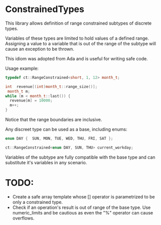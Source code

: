 ConstrainedTypes
================

This library allows definition of range constrained subtypes of discrete types.

Variables of these types are limited to hold values of a defined range. Assigning a value to a variable that is out of the range of the subtype will cause an exception to be thrown.

This idiom was adopted from Ada and is useful for writing safe code.

Usage example:

```C++
typedef ct::RangeConstrained<short, 1, 12> month_t;

int  revenue[(int)month_t::range_size()];
 month_t m;
while (m < month_t::last()) {
  revenue[m] = 10000;
  m++;
}
```

Notice that the range boundaries are inclusive.

Any discreet type can be used as a base, including enums:

```C++
enum DAY {  SUN, MON, TUE, WED, THU, FRI, SAT }; 

ct::RangeConstrained<enum DAY, SUN, THU> current_workday;
```

Variables of the subtype are fully compatible with the base type and can substitute it's variables in any scenario.


TODO:
======
* Create a safe array template whose [] operator is parametrized to be only a constrained type.
* Check if an operation's result is out of range of the base type. Use numeric_limits and be cautious as even the "%" operator can cause overflows.